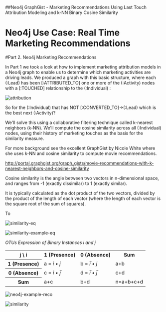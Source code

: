 ##Neo4j GraphGist - Marketing Recommendations Using Last Touch Attribution Modeling and k-NN Binary Cosine Similarity

# Neo4j Use Case: Real Time Marketing Recommendations


#Part 2. Neo4j Marketing Recommendations

In Part 1 we took a look at how to implement marketing attribution models in a Neo4j graph to enable us to determine which marketing activities are driving leads.  We produced a graph with this basic structure, where each (:Lead) has been [:ATTRIBUTED_TO] one or more of the (:Activity) nodes with a [:TOUCHED] relationship to the (:Individual) :

![attribution](https://cloud.githubusercontent.com/assets/5991751/19056221/c9f9114c-897c-11e6-8107-eab4354ee990.png)

So for the (:Individual) that has NOT [:CONVERTED_TO]->(:Lead) which is the best next (:Activity)?

We'll solve this using a collaborative filtering technique called k-nearest neighbors (k-NN).  We'll compute the cosine similarity across all (:Individual) nodes, using their history of marketing touches as the basis for the similarity measure.

For more background see the excellent GraphGist by Nicole White where she uses k-NN and cosine similarity to compute movie recommendations.

http://portal.graphgist.org/graph_gists/movie-recommendations-with-k-nearest-neighbors-and-cosine-similarity

Cosine similarity is the angle between two vectors in n-dimensional space, and ranges from -1 (exactly dissimilar) to 1 (exactly similar).

It is typically calculated as the dot product of the two vectors, divided by the product of the length of each vector (where the length of each vector is the square root of the sum of squares).

To

![similarity-eq](https://cloud.githubusercontent.com/assets/5991751/19095909/94375fe2-8a4d-11e6-91ad-ceff4c92549a.png)

![similarity-example-eq](https://cloud.githubusercontent.com/assets/5991751/19095933/b4148cae-8a4d-11e6-9855-66f61f8fb245.png)


*OTUs Expression of Binary Instances i and j*
<table>
<tr>
  <th>j \ i</th>
  <th>1 (Presence)</th>
  <th>0 (Absence)</th>
  <th>Sum</th>
</tr>
<tr>
  <th>1 (Presence)</th>
  <td>a = <i>i&nbsp;•&nbsp;j</i></td>
  <td>b = <i>i&#773;&nbsp;•&nbsp;j</i></td>
  <td>a+b</td>
</tr>
<tr>
  <th>0 (Absence)</th>
  <td>c = <i>i&nbsp;•&nbsp;j&#773;<i></td>
  <td>d = <i>i&#773;&nbsp;•&nbsp;j&#773;</i></td>
  <td>c+d</td>
</tr>
<tr>
  <th>Sum</th>
  <td>a+c</td>
  <td>b+d</td>
  <td>n=a+b+c+d</td>
</tr>
</table>


![neo4j-example-reco](https://cloud.githubusercontent.com/assets/5991751/19052701/a8a35e0e-896c-11e6-89b1-90e4fe480d15.png)


![similarity](https://cloud.githubusercontent.com/assets/5991751/19054363/f896d038-8973-11e6-956e-c1014bedbe58.png)
